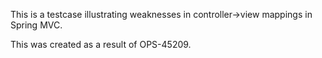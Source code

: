 This is a testcase illustrating weaknesses in controller->view mappings in Spring MVC.

This was created as a result of OPS-45209.
